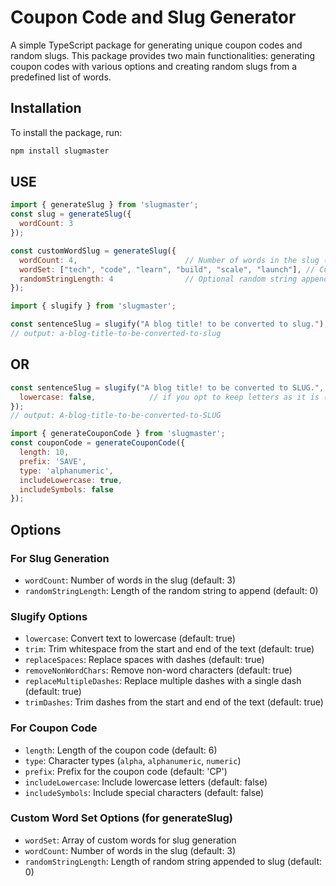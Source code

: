 # Coupon Code and Slug Generator

A simple TypeScript package for generating unique coupon codes and random slugs. This package provides two main functionalities: generating coupon codes with various options and creating random slugs from a predefined list of words.

## Installation

To install the package, run:

```bash
npm install slugmaster
```

## USE

```js
import { generateSlug } from 'slugmaster';
const slug = generateSlug({
  wordCount: 3
});
```

```js
const customWordSlug = generateSlug({
  wordCount: 4,                        // Number of words in the slug (default: 3)
  wordSet: ["tech", "code", "learn", "build", "scale", "launch"], // Custom word array
  randomStringLength: 4                // Optional random string appended to the slug (default: 0)
});
```

```js
import { slugify } from 'slugmaster';

const sentenceSlug = slugify("A blog title! to be converted to slug.");
// output: a-blog-title-to-be-converted-to-slug
```
## OR
```js
const sentenceSlug = slugify("A blog title! to be converted to SLUG.", {
  lowercase: false,            // if you opt to keep letters as it is (default: true)           
});
// output: A-blog-title-to-be-converted-to-SLUG
```

```js
import { generateCouponCode } from 'slugmaster';
const couponCode = generateCouponCode({
  length: 10,
  prefix: 'SAVE',
  type: 'alphanumeric',
  includeLowercase: true,
  includeSymbols: false
});
```

## Options


### For Slug Generation

- `wordCount`: Number of words in the slug (default: 3)
- `randomStringLength`: Length of the random string to append (default: 0)

### Slugify Options
- `lowercase`: Convert text to lowercase (default: true)
- `trim`: Trim whitespace from the start and end of the text (default: true)
- `replaceSpaces`: Replace spaces with dashes (default: true)
- `removeNonWordChars`: Remove non-word characters (default: true)
- `replaceMultipleDashes`: Replace multiple dashes with a single dash (default: true)
- `trimDashes`: Trim dashes from the start and end of the text (default: true)

### For Coupon Code

- `length`: Length of the coupon code (default: 6)
- `type`: Character types (`alpha`, `alphanumeric`, `numeric`)
- `prefix`: Prefix for the coupon code (default: 'CP')
- `includeLowercase`: Include lowercase letters (default: false)
- `includeSymbols`: Include special characters (default: false)

### Custom Word Set Options (for generateSlug)
- `wordSet`: Array of custom words for slug generation
- `wordCount`: Number of words in the slug (default: 3)
- `randomStringLength`: Length of random string appended to slug (default: 0)
